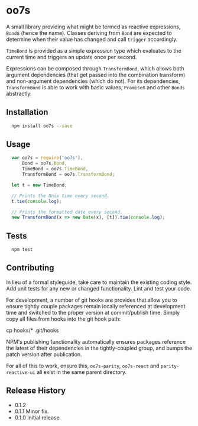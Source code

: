 oo7s
=========

A small library providing what might be termed as reactive expressions, `Bond`s
(hence the name). Classes deriving from `Bond` are expected to determine when
their value has changed and call `trigger` accordingly.

`TimeBond` is provided as a simple expression type which evaluates to the
current time and triggers an update once per second.

Expressions can be composed through `TransformBond`, which allows both argument
dependencies (that get passed into the combination transform) and non-argument
dependencies (which do not). For its dependencies, `TransformBond` is able to
work with basic values, `Promise`s and other `Bonds` abstractly.

## Installation

```sh
  npm install oo7s --save
```

## Usage

```javascript
  var oo7s = require('oo7s'),
      Bond = oo7s.Bond,
      TimeBond = oo7s.TimeBond,
	  TransformBond = oo7s.TransformBond;

  let t = new TimeBond;

  // Prints the Unix time every second.
  t.tie(console.log);

  // Prints the formatted date every second.
  new TransformBond(x => new Date(x), [t]).tie(console.log);
```

## Tests

```sh
  npm test
```

## Contributing

In lieu of a formal styleguide, take care to maintain the existing coding style.
Add unit tests for any new or changed functionality. Lint and test your code.

For development, a number of git hooks are provides that allow you to ensure tightly
couple packages remain locally referenced at development time and switched to the
proper version at commit/publish time. Simply copy all files from hooks into the git
hook path:

   cp hooks/* .git/hooks

NPM's publishing functionality automatically ensures packages reference the latest
of their dependencies in the tightly-coupled group, and bumps the patch version after
publication.

For all of this to work, ensure this, `oo7s-parity`, `oo7s-react` and `parity-reactive-ui`
all exist in the same parent directory.

## Release History

* 0.1.2
* 0.1.1 Minor fix.
* 0.1.0 Initial release
